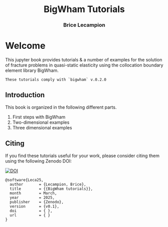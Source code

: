 <h1 style="text-align: center;" class="ignore-toc"> BigWham Tutorials</h1>
<h3 style="text-align: center;" class="ignore-toc"> Brice Lecampion</h3>


# Welcome

This jupyter book provides tutorials & a number of examples for the solution of fracture problems in quasi-static elasticity using the collocation boundary element library BigWham.


```{important}
These tutorials comply with `bigwham` v.0.2.0
```

## Introduction 

This book is organized in the following different parts.

1. First steps with BigWham 
2. Two-dimensional examples 
3. Three dimensional examples 


## Citing

If you find these tutorials useful for your  work, please consider citing them using the following Zenodo DOI:

[![DOI](https://zenodo.org/badge/758603082.svg)](https://doi.org/10.5281/zenodo.14906710)


```
@software{Leca25,
  author       = {Lecampion, Brice},
  title        = {{BigWham tutorials}},
  month        = March,
  year         = 2025,
  publisher    = {Zenodo},
  version      = {v0.1},
  doi          = { },
  url          = { }
}
```

